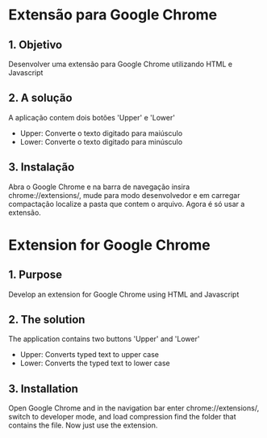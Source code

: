 # Extensão para Google Chrome

## 1. Objetivo

Desenvolver uma extensão para Google Chrome utilizando HTML e Javascript

## 2. A solução

A aplicação contem dois botões 'Upper' e 'Lower'

- Upper: Converte o texto digitado para maiúsculo
- Lower: Converte o texto digitado para minúsculo

## 3. Instalação

Abra o Google Chrome e na barra de navegação insira chrome://extensions/, mude para modo desenvolvedor e em carregar compactação localize a pasta que contem o arquivo.
Agora é só usar a extensão.


# Extension for Google Chrome

## 1. Purpose

Develop an extension for Google Chrome using HTML and Javascript

## 2. The solution

The application contains two buttons 'Upper' and 'Lower'

- Upper: Converts typed text to upper case
- Lower: Converts the typed text to lower case

## 3. Installation

Open Google Chrome and in the navigation bar enter chrome://extensions/, switch to developer mode, and load compression find the folder that contains the file.
Now just use the extension.